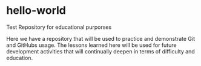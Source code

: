 # hello-world
Test Repository for educational purporses

Here we have a repository that will be used to practice and demonstrate Git and GitHubs usage.  The lessons learned here will be used for future development activities that will continually deepen in terms of difficulty and education.
